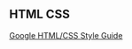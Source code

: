 
## HTML CSS
[Google HTML/CSS Style Guide](https://google.github.io/styleguide/htmlcssguide.html)



